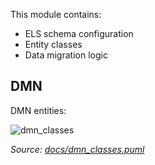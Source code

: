 This module contains:
* ELS schema configuration
* Entity classes
* Data migration logic

## DMN

DMN entities:

![dmn_classes](https://user-images.githubusercontent.com/17064290/156787529-1c9696af-4585-46a2-a43d-fc295a788399.png)

_Source: [docs/dmn_classes.puml](docs/dmn_classes.puml)_
